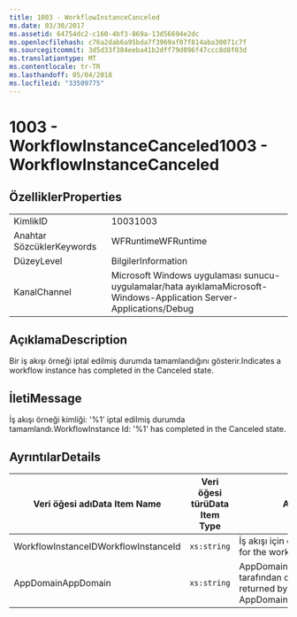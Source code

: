 ```yaml
---
title: 1003 - WorkflowInstanceCanceled
ms.date: 03/30/2017
ms.assetid: 64754dc2-c160-4bf3-869a-13d56694e2dc
ms.openlocfilehash: c76a2dab6a95bda7f3969af07f814aba30071c7f
ms.sourcegitcommit: 3d5d33f384eeba41b2dff79d096f47ccc8d8f03d
ms.translationtype: MT
ms.contentlocale: tr-TR
ms.lasthandoff: 05/04/2018
ms.locfileid: "33509775"
---
```

# <a name="1003---workflowinstancecanceled"></a><span data-ttu-id="d531e-102">1003 - WorkflowInstanceCanceled</span><span class="sxs-lookup"><span data-stu-id="d531e-102">1003 - WorkflowInstanceCanceled</span></span>
## <a name="properties"></a><span data-ttu-id="d531e-103">Özellikler</span><span class="sxs-lookup"><span data-stu-id="d531e-103">Properties</span></span>  
  
|||  
|-|-|  
|<span data-ttu-id="d531e-104">Kimlik</span><span class="sxs-lookup"><span data-stu-id="d531e-104">ID</span></span>|<span data-ttu-id="d531e-105">1003</span><span class="sxs-lookup"><span data-stu-id="d531e-105">1003</span></span>|  
|<span data-ttu-id="d531e-106">Anahtar Sözcükler</span><span class="sxs-lookup"><span data-stu-id="d531e-106">Keywords</span></span>|<span data-ttu-id="d531e-107">WFRuntime</span><span class="sxs-lookup"><span data-stu-id="d531e-107">WFRuntime</span></span>|  
|<span data-ttu-id="d531e-108">Düzey</span><span class="sxs-lookup"><span data-stu-id="d531e-108">Level</span></span>|<span data-ttu-id="d531e-109">Bilgiler</span><span class="sxs-lookup"><span data-stu-id="d531e-109">Information</span></span>|  
|<span data-ttu-id="d531e-110">Kanal</span><span class="sxs-lookup"><span data-stu-id="d531e-110">Channel</span></span>|<span data-ttu-id="d531e-111">Microsoft Windows uygulaması sunucu-uygulamalar/hata ayıklama</span><span class="sxs-lookup"><span data-stu-id="d531e-111">Microsoft-Windows-Application Server-Applications/Debug</span></span>|  
  
## <a name="description"></a><span data-ttu-id="d531e-112">Açıklama</span><span class="sxs-lookup"><span data-stu-id="d531e-112">Description</span></span>  
 <span data-ttu-id="d531e-113">Bir iş akışı örneği iptal edilmiş durumda tamamlandığını gösterir.</span><span class="sxs-lookup"><span data-stu-id="d531e-113">Indicates a workflow instance has completed in the Canceled state.</span></span>  
  
## <a name="message"></a><span data-ttu-id="d531e-114">İleti</span><span class="sxs-lookup"><span data-stu-id="d531e-114">Message</span></span>  
 <span data-ttu-id="d531e-115">İş akışı örneği kimliği: '%1' iptal edilmiş durumda tamamlandı.</span><span class="sxs-lookup"><span data-stu-id="d531e-115">WorkflowInstance Id: '%1' has completed in the Canceled state.</span></span>  
  
## <a name="details"></a><span data-ttu-id="d531e-116">Ayrıntılar</span><span class="sxs-lookup"><span data-stu-id="d531e-116">Details</span></span>  
  
|<span data-ttu-id="d531e-117">Veri öğesi adı</span><span class="sxs-lookup"><span data-stu-id="d531e-117">Data Item Name</span></span>|<span data-ttu-id="d531e-118">Veri öğesi türü</span><span class="sxs-lookup"><span data-stu-id="d531e-118">Data Item Type</span></span>|<span data-ttu-id="d531e-119">Açıklama</span><span class="sxs-lookup"><span data-stu-id="d531e-119">Description</span></span>|  
|--------------------|--------------------|-----------------|  
|<span data-ttu-id="d531e-120">WorkflowInstanceID</span><span class="sxs-lookup"><span data-stu-id="d531e-120">WorkflowInstanceId</span></span>|`xs:string`|<span data-ttu-id="d531e-121">İş akışı için örnek kimliği</span><span class="sxs-lookup"><span data-stu-id="d531e-121">The instance id for the workflow</span></span>|  
|<span data-ttu-id="d531e-122">AppDomain</span><span class="sxs-lookup"><span data-stu-id="d531e-122">AppDomain</span></span>|`xs:string`|<span data-ttu-id="d531e-123">AppDomain.CurrentDomain.FriendlyName tarafından döndürülen dize.</span><span class="sxs-lookup"><span data-stu-id="d531e-123">The string returned by AppDomain.CurrentDomain.FriendlyName.</span></span>|
